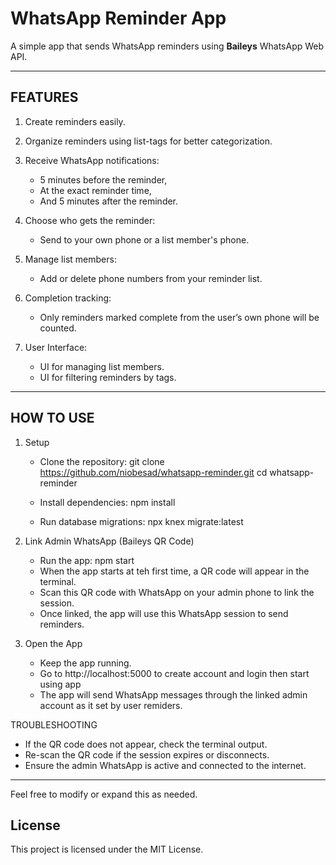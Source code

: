 # WhatsApp Reminder App

A simple app that sends WhatsApp reminders using **Baileys** WhatsApp Web API.

---

## FEATURES

1. Create reminders easily.

2. Organize reminders using list-tags for better categorization.

3. Receive WhatsApp notifications:
   - 5 minutes before the reminder,
   - At the exact reminder time,
   - And 5 minutes after the reminder.

4. Choose who gets the reminder:
   - Send to your own phone or a list member's phone.

5. Manage list members:
   - Add or delete phone numbers from your reminder list.

6. Completion tracking:
   - Only reminders marked complete from the user’s own phone will be counted.

7. User Interface:
   - UI for managing list members.
   - UI for filtering reminders by tags.

---

## HOW TO USE

1. Setup
   - Clone the repository:
    git clone https://github.com/niobesad/whatsapp-reminder.git
    cd whatsapp-reminder

   - Install dependencies:
    npm install

   - Run database migrations:
    npx knex migrate:latest

2. Link Admin WhatsApp (Baileys QR Code)
   - Run the app:
    npm start
   - When the app starts at teh first time, a QR code will appear in the terminal.
   - Scan this QR code with WhatsApp on your admin phone to link the session.
   - Once linked, the app will use this WhatsApp session to send reminders.

3. Open the App
   - Keep the app running.
   - Go to http://localhost:5000 to create account and login then start using app
   - The app will send WhatsApp messages through the linked admin account as it set by user remiders.

TROUBLESHOOTING

   - If the QR code does not appear, check the terminal output.
   - Re-scan the QR code if the session expires or disconnects.
   - Ensure the admin WhatsApp is active and connected to the internet.

---

Feel free to modify or expand this as needed.

## License

This project is licensed under the MIT License.
